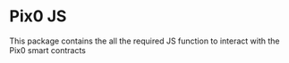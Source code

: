 # Pix0 JS
This package contains the all the required JS function to interact with the 
Pix0 smart contracts
